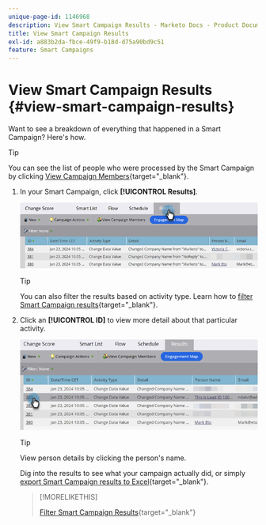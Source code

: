 ```yaml
---
unique-page-id: 1146968
description: View Smart Campaign Results - Marketo Docs - Product Documentation
title: View Smart Campaign Results
exl-id: a883b2da-fbce-49f9-b18d-d75a90bd9c51
feature: Smart Campaigns
---
```

# View Smart Campaign Results {#view-smart-campaign-results}

Want to see a breakdown of everything that happened in a Smart Campaign? Here's how.

   >[!TIP]
   >
   >You can see the list of people who were processed by the Smart Campaign by clicking [View Campaign Members](/help/marketo/product-docs/core-marketo-concepts/smart-campaigns/smart-campaign-data/view-smart-campaign-members.md){target="_blank"}.

1. In your Smart Campaign, click **[!UICONTROL Results]**.

   ![](assets/view-smart-campaign-results-1.png)

   >[!TIP]
   >
   >You can also filter the results based on activity type. Learn how to [filter Smart Campaign results](/help/marketo/product-docs/core-marketo-concepts/smart-campaigns/smart-campaign-data/filter-smart-campaign-results.md){target="_blank"}.

1. Click an **[!UICONTROL ID]** to view more detail about that particular activity.

   ![](assets/view-smart-campaign-results-2.png)

   >[!TIP]
   >
   >View person details by clicking the person's name.

   Dig into the results to see what your campaign actually did, or simply [export Smart Campaign results to Excel](/help/marketo/product-docs/core-marketo-concepts/smart-campaigns/smart-campaign-data/export-smart-campaign-results-to-excel.md){target="_blank"}.

   >[!MORELIKETHIS]
   >
   >[Filter Smart Campaign Results](/help/marketo/product-docs/core-marketo-concepts/smart-campaigns/smart-campaign-data/filter-smart-campaign-results.md){target="_blank"}
